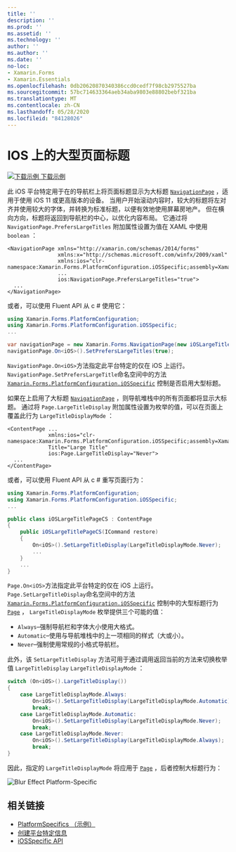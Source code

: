 ```yaml
---
title: ''
description: ''
ms.prod: ''
ms.assetid: ''
ms.technology: ''
author: ''
ms.author: ''
ms.date: ''
no-loc:
- Xamarin.Forms
- Xamarin.Essentials
ms.openlocfilehash: 0db20620870340386ccd0cedf7f98cb2975527ba
ms.sourcegitcommit: 57bc714633364aeb34aba9803e88802bebf321ba
ms.translationtype: MT
ms.contentlocale: zh-CN
ms.lasthandoff: 05/28/2020
ms.locfileid: "84128026"
---
```

# <a name="large-page-titles-on-ios"></a>IOS 上的大型页面标题

[![下载示例](~/media/shared/download.png) 下载示例](https://docs.microsoft.com/samples/xamarin/xamarin-forms-samples/userinterface-platformspecifics)

此 iOS 平台特定用于在的导航栏上将页面标题显示为大标题 [`NavigationPage`](xref:Xamarin.Forms.NavigationPage) ，适用于使用 iOS 11 或更高版本的设备。 当用户开始滚动内容时，较大的标题将左对齐并使用较大的字体，并转换为标准标题，以便有效地使用屏幕房地产。 但在横向方向，标题将返回到导航栏的中心，以优化内容布局。 它通过将 `NavigationPage.PrefersLargeTitles` 附加属性设置为值在 XAML 中使用 `boolean` ：

```xaml
<NavigationPage xmlns="http://xamarin.com/schemas/2014/forms"
                xmlns:x="http://schemas.microsoft.com/winfx/2009/xaml"
                xmlns:ios="clr-namespace:Xamarin.Forms.PlatformConfiguration.iOSSpecific;assembly=Xamarin.Forms.Core"
                ...
                ios:NavigationPage.PrefersLargeTitles="true">
  ...
</NavigationPage>
```

或者，可以使用 Fluent API 从 c # 使用它：

```csharp
using Xamarin.Forms.PlatformConfiguration;
using Xamarin.Forms.PlatformConfiguration.iOSSpecific;
...

var navigationPage = new Xamarin.Forms.NavigationPage(new iOSLargeTitlePageCS());
navigationPage.On<iOS>().SetPrefersLargeTitles(true);
```

`NavigationPage.On<iOS>`方法指定此平台特定的仅在 iOS 上运行。 `NavigationPage.SetPrefersLargeTitle`命名空间中的方法 [`Xamarin.Forms.PlatformConfiguration.iOSSpecific`](xref:Xamarin.Forms.PlatformConfiguration.iOSSpecific) 控制是否启用大型标题。

如果在上启用了大标题 [`NavigationPage`](xref:Xamarin.Forms.NavigationPage) ，则导航堆栈中的所有页面都将显示大标题。 通过将 `Page.LargeTitleDisplay` 附加属性设置为枚举的值，可以在页面上覆盖此行为 `LargeTitleDisplayMode` ：

```xaml
<ContentPage ...
             xmlns:ios="clr-namespace:Xamarin.Forms.PlatformConfiguration.iOSSpecific;assembly=Xamarin.Forms.Core"
             Title="Large Title"
             ios:Page.LargeTitleDisplay="Never">
  ...
</ContentPage>
```

或者，可以使用 Fluent API 从 c # 重写页面行为：

```csharp
using Xamarin.Forms.PlatformConfiguration;
using Xamarin.Forms.PlatformConfiguration.iOSSpecific;
...

public class iOSLargeTitlePageCS : ContentPage
{
    public iOSLargeTitlePageCS(ICommand restore)
    {
        On<iOS>().SetLargeTitleDisplay(LargeTitleDisplayMode.Never);
        ...
    }
    ...
}
```

`Page.On<iOS>`方法指定此平台特定的仅在 iOS 上运行。 `Page.SetLargeTitleDisplay`命名空间中的方法 [`Xamarin.Forms.PlatformConfiguration.iOSSpecific`](xref:Xamarin.Forms.PlatformConfiguration.iOSSpecific) 控制中的大型标题行为 [`Page`](xref:Xamarin.Forms.Page) ， `LargeTitleDisplayMode` 枚举提供三个可能的值：

- `Always`–强制导航栏和字体大小使用大格式。
- `Automatic`–使用与导航堆栈中的上一项相同的样式（大或小）。
- `Never`–强制使用常规的小格式导航栏。

此外，该 `SetLargeTitleDisplay` 方法可用于通过调用返回当前的方法来切换枚举值 `LargeTitleDisplay` `LargeTitleDisplayMode` ：

```csharp
switch (On<iOS>().LargeTitleDisplay())
{
    case LargeTitleDisplayMode.Always:
        On<iOS>().SetLargeTitleDisplay(LargeTitleDisplayMode.Automatic);
        break;
    case LargeTitleDisplayMode.Automatic:
        On<iOS>().SetLargeTitleDisplay(LargeTitleDisplayMode.Never);
        break;
    case LargeTitleDisplayMode.Never:
        On<iOS>().SetLargeTitleDisplay(LargeTitleDisplayMode.Always);
        break;
}
```

因此，指定的 `LargeTitleDisplayMode` 将应用于 [`Page`](xref:Xamarin.Forms.Page) ，后者控制大标题行为：

![](page-large-title-images/large-title.png "Blur Effect Platform-Specific")

## <a name="related-links"></a>相关链接

- [PlatformSpecifics （示例）](https://docs.microsoft.com/samples/xamarin/xamarin-forms-samples/userinterface-platformspecifics)
- [创建平台特定信息](~/xamarin-forms/platform/platform-specifics/index.md#creating-platform-specifics)
- [iOSSpecific API](xref:Xamarin.Forms.PlatformConfiguration.iOSSpecific)
